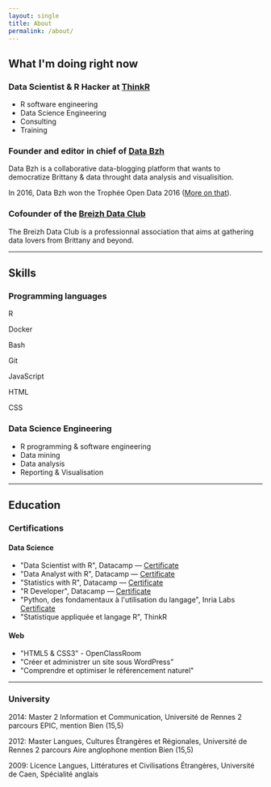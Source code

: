 ```yaml
---
layout: single
title: About
permalink: /about/
---
```


## What I'm doing right now

### Data Scientist & R Hacker at <a href = "https://www.thinkr.fr">ThinkR</a>

+ R software engineering 
+ Data Science Engineering
+ Consulting
+ Training 

### Founder and editor in chief of <a href = "http://data-bzh.fr/">Data Bzh</a>

Data Bzh is a collaborative data-blogging platform that wants to democratize Brittany & data throught data analysis and visualisition.

In 2016, Data Bzh won the Trophée Open Data 2016 ([More on that](http://data-bzh.fr/data-bzh-trophee-open-data/)).

### Cofounder of the <a href = "http://breizhdataclub.org/">Breizh Data Club</a>

The Breizh Data Club is a professionnal association that aims at gathering data lovers from Brittany and beyond. 

***

## Skills

### Programming languages 

<i class="fab fa-r-project"></i> R 

<i class="fab fa-docker"></i> Docker

<i class="fas fa-terminal"></i> Bash

<i class="fab fa-git-alt"></i> Git

<i class="fab fa-js-square"></i> JavaScript

<i class="fab fa-html5"></i> HTML

<i class="fab fa-css3-alt"></i> CSS 

### Data Science Engineering

- R programming & software engineering
- Data mining
- Data analysis
- Reporting & Visualisation

***

## Education

### Certifications

#### Data Science

- "Data Scientist with R", Datacamp — [Certificate](https://www.datacamp.com/statement-of-accomplishment/track/6a1dc89af0e2af71dda77320d79a111a852d888b)
- "Data Analyst with R", Datacamp — [Certificate](https://www.datacamp.com/statement-of-accomplishment/track/594723297fbece4f9a69f842f6c209181653b5ba)
- "Statistics with R", Datacamp — [Certificate](https://www.datacamp.com/statement-of-accomplishment/track/76c5ac60c83114db7c5c12b271942b183d34673e)
- "R Developer", Datacamp — [Certificate](https://www.datacamp.com/statement-of-accomplishment/track/bff07b28de9e258ae8b5d3f1cd8bcd0e88ada6e4)
- "Python, des fondamentaux à l'utilisation du langage", Inria Labs [Certificate](https://www.fun-mooc.fr/attestations/attestation_suivi_inria_41001S03_session03_7ce5d933c22fa40918bc95f3b99fd413.pdf)
- "Statistique appliquée et langage R", ThinkR 

#### Web

- "HTML5 & CSS3" - OpenClassRoom 
- "Créer et administrer un site sous WordPress"
- "Comprendre et optimiser le référencement naturel"

***

### University

2014: Master 2 Information et Communication, Université de Rennes 2 parcours EPIC, mention Bien (15,5)

2012: Master Langues, Cultures Étrangères et Régionales, Université de Rennes 2
parcours Aire anglophone mention Bien (15,5)

2009: Licence Langues, Littératures et Civilisations Étrangères, Université de Caen, Spécialité anglais
